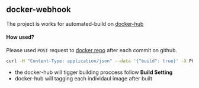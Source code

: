 ## docker-webhook
The project is works for automated-build on [docker-hub](https://hub.docker.com/)

#### How used?
Please used `POST` request to [docker repo](https://hub.docker.com/r/yangbodotnet/docker-webhook/) after each commit on github.
```bash
curl -H "Content-Type: application/json" --data '{"build": true}' -X POST https://registry.hub.docker.com/u/yangbodotnet/docker-webhook/trigger/ab3e1dca-4543-4742-ba95-0096128dcb39/
```
- the docker-hub will tigger building proccess follow **Build Setting**
- docker-hub will tagging each individaul image after built
